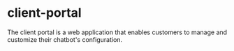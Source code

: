 # client-portal
The client portal is a web application that enables customers to manage and customize their chatbot's configuration.